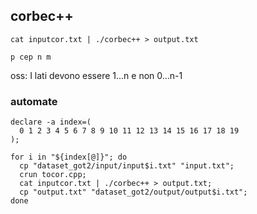 ## corbec++

```
cat inputcor.txt | ./corbec++ > output.txt
```

```
p cep n m
```
oss: I lati devono essere 1...n e non 0...n-1

### automate
```
declare -a index=(
  0 1 2 3 4 5 6 7 8 9 10 11 12 13 14 15 16 17 18 19
);

for i in "${index[@]}"; do
  cp "dataset_got2/input/input$i.txt" "input.txt";
  crun tocor.cpp;
  cat inputcor.txt | ./corbec++ > output.txt;
  cp "output.txt" "dataset_got2/output/output$i.txt";
done
```
